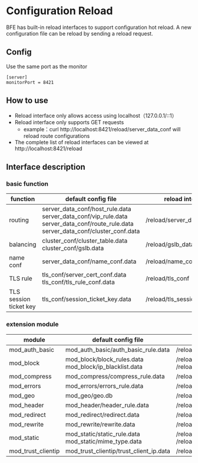 # Configuration Reload

BFE has built-in reload interfaces to support configuration hot reload. A new configuration file can be reload by sending a reload request.

## Config

Use the same port as the monitor

```
[server]
monitorPort = 8421
```

## How to use

* Reload interface only allows access using localhost（127.0.0.1/::1）
* Reload interface only supports GET requests
  * example：curl http://localhost:8421/reload/server_data_conf  will reload route configurations
* The complete list of reload interfaces can be viewed at http://localhost:8421/reload

## Interface description

### basic function

| function               | default config file          | reload interface  |
| ---------------------- | ---------------------------- | ----------------- |
| routing                | server_data_conf/host_rule.data<br>server_data_conf/vip_rule.data<br>server_data_conf/route_rule.data<br>server_data_conf/cluster_conf.data | /reload/server_data_conf |
| balancing              | cluster_conf/cluster_table.data<br>cluster_conf/gslb.data | /reload/gslb_data_conf |
| name conf              | server_data_conf/name_conf.data | /reload/name_conf |
| TLS rule               | tls_conf/server_cert_conf.data<br>tls_conf/tls_rule_conf.data | /reload/tls_conf |
| TLS session ticket key | tls_conf/session_ticket_key.data | /reload/tls_session_ticket_key |

### extension module

| module           | default config file | reload interface |
| ----------------------- | ---------------------------- | ----------------- |
| mod_auth_basic     | mod_auth_basic/auth_basic_rule.data | /reload/mod_auth_basic|
| mod_block | mod_block/block_rules.data<br>mod_block/ip_blacklist.data | /reload/mod_block.product_rule_table<br>/reload/mod_block.global_ip_table |
| mod_compress       | mod_compress/compress_rule.data | /reload/mod_compress |
| mod_errors         | mod_errors/errors_rule.data | /reload/mod_errors |
| mod_geo            | mod_geo/geo.db | /reload/mod_geo |
| mod_header              | mod_header/header_rule.data | /reload/mod_header |
| mod_redirect        | mod_redirect/redirect.data | /reload/mod_redirect |
| mod_rewrite          | mod_rewrite/rewrite.data    | /reload/mod_rewrite |
| mod_static         | mod_static/static_rule.data<br>mod_static/mime_type.data | /reload/mod_static<br>/reload/mod_static.mime_type |
| mod_trust_clientip | mod_trust_clientip/trust_client_ip.data | /reload/mod_trust_clientip |
